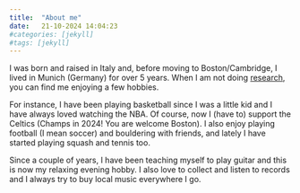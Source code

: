 ```yaml
---
title:  "About me"
date:   21-10-2024 14:04:23
#categories: [jekyll]
#tags: [jekyll]
---
```

I was born and raised in Italy and, before moving to Boston/Cambridge, I lived in Munich (Germany) for over 5 years. When I am not doing <a class="normal" href="/Research">research</a>, you can find me enjoying a few hobbies.

For instance, I have been playing basketball since I was a little kid and I have always loved watching the NBA. Of course, now I (have to) support the Celtics (Champs in 2024! You are welcome Boston). I also enjoy playing football (I mean soccer) and bouldering with friends, and lately I have started playing squash and tennis too.

Since a couple of years, I have been teaching myself to play guitar and this is now my relaxing evening hobby. I also love to collect and listen to records and I always try to buy local music everywhere I go.